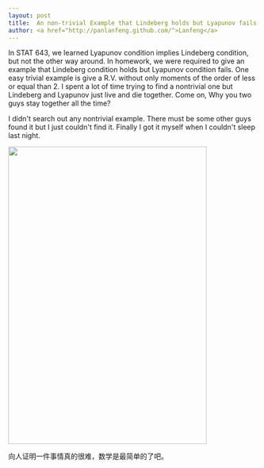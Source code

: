 ```yaml
---
layout: post
title:  An non-trivial Example that Lindeberg holds but Lyapunov fails
author: <a href="http://panlanfeng.github.com/">Lanfeng</a>
---
```



In STAT 643, we learned Lyapunov condition implies Lindeberg condition, but not the other way around. In homework, we were required to give an example that Lindeberg condition holds but Lyapunov condition fails. One easy trivial example is give a R.V. without only moments of the order of less or equal than 2. I spent a lot of time trying to find a nontrivial one but Lindeberg and Lyapunov just live and die together. Come on, Why you two guys stay together all the time?

I didn't search out any nontrivial example. There must be some other guys found it but I just couldn't find it. Finally I got it myself when I couldn't sleep last night. 

<img src="http://i.imgur.com/KUhdoHl.jpg" width="400" height="600">

向人证明一件事情真的很难，数学是最简单的了吧。